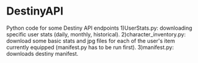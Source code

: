 # DestinyAPI
Python code for some Destiny API endpoints
1)UserStats.py: downloading specific user stats (daily, monthly, historical).
2)character_inventory.py: download some basic stats and jpg files for each of the user's item currently equipped (manifest.py has to be run first).
3)manifest.py: downloads destiny manifest.
